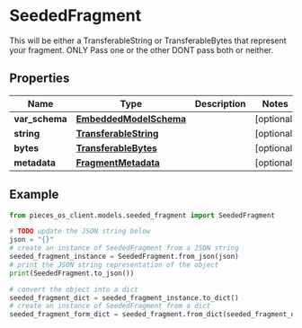 # SeededFragment

This will be either a TransferableString or TransferableBytes that represent your fragment. ONLY Pass one or the other DONT pass both or neither.

## Properties

Name | Type | Description | Notes
------------ | ------------- | ------------- | -------------
**var_schema** | [**EmbeddedModelSchema**](EmbeddedModelSchema) |  | [optional] 
**string** | [**TransferableString**](TransferableString) |  | [optional] 
**bytes** | [**TransferableBytes**](TransferableBytes) |  | [optional] 
**metadata** | [**FragmentMetadata**](FragmentMetadata) |  | [optional] 

## Example

```python
from pieces_os_client.models.seeded_fragment import SeededFragment

# TODO update the JSON string below
json = "{}"
# create an instance of SeededFragment from a JSON string
seeded_fragment_instance = SeededFragment.from_json(json)
# print the JSON string representation of the object
print(SeededFragment.to_json())

# convert the object into a dict
seeded_fragment_dict = seeded_fragment_instance.to_dict()
# create an instance of SeededFragment from a dict
seeded_fragment_form_dict = seeded_fragment.from_dict(seeded_fragment_dict)
```


